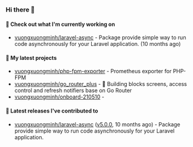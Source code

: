 ### Hi there 👋

#### 👷 Check out what I'm currently working on

- [vuongxuongminh/laravel-async](https://github.com/vuongxuongminh/laravel-async) - Package provide simple way to run code asynchronously for your Laravel application. (10 months ago)

#### 🌱 My latest projects

- [vuongxuongminh/php-fpm-exporter](https://github.com/vuongxuongminh/php-fpm-exporter) - Prometheus exporter for PHP-FPM 
- [vuongxuongminh/go_router_plus](https://github.com/vuongxuongminh/go_router_plus) - :office: Building blocks screens, access control and refresh notifiers base on Go Router
- [vuongxuongminh/onboard-210510](https://github.com/vuongxuongminh/onboard-210510) - 

#### 🔭 Latest releases I've contributed to

- [vuongxuongminh/laravel-async](https://github.com/vuongxuongminh/laravel-async) ([v5.0.0](https://github.com/vuongxuongminh/laravel-async/releases/tag/v5.0.0), 10 months ago) - Package provide simple way to run code asynchronously for your Laravel application.
